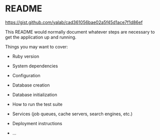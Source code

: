 # README

https://gist.github.com/yalab/cad361056bae02a5f45d1ace7f1d86ef

This README would normally document whatever steps are necessary to get the
application up and running.

Things you may want to cover:

* Ruby version

* System dependencies

* Configuration

* Database creation

* Database initialization

* How to run the test suite

* Services (job queues, cache servers, search engines, etc.)

* Deployment instructions

* ...
